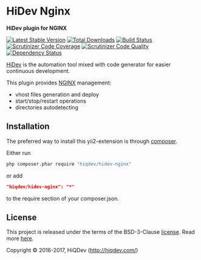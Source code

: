 # HiDev Nginx

**HiDev plugin for NGINX**

[![Latest Stable Version](https://poser.pugx.org/hiqdev/hidev-nginx/v/stable)](https://packagist.org/packages/hiqdev/hidev-nginx)
[![Total Downloads](https://poser.pugx.org/hiqdev/hidev-nginx/downloads)](https://packagist.org/packages/hiqdev/hidev-nginx)
[![Build Status](https://img.shields.io/travis/hiqdev/hidev-nginx.svg)](https://travis-ci.org/hiqdev/hidev-nginx)
[![Scrutinizer Code Coverage](https://img.shields.io/scrutinizer/coverage/g/hiqdev/hidev-nginx.svg)](https://scrutinizer-ci.com/g/hiqdev/hidev-nginx/)
[![Scrutinizer Code Quality](https://img.shields.io/scrutinizer/g/hiqdev/hidev-nginx.svg)](https://scrutinizer-ci.com/g/hiqdev/hidev-nginx/)
[![Dependency Status](https://www.versioneye.com/php/hiqdev:hidev-nginx/dev-master/badge.svg)](https://www.versioneye.com/php/hiqdev:hidev-nginx/dev-master)

[HiDev] is the automation tool mixed with
code generator for easier continuous development.

This plugin provides [NGINX] management:

- vhost files generation and deploy
- start/stop/restart operations
- directories autodetecting

[hidev]: https://github.com/hiqdev/hidev
[nginx]: https://nginx.com/

## Installation

The preferred way to install this yii2-extension is through [composer](http://getcomposer.org/download/).

Either run

```sh
php composer.phar require "hiqdev/hidev-nginx"
```

or add

```json
"hiqdev/hidev-nginx": "*"
```

to the require section of your composer.json.

## License

This project is released under the terms of the BSD-3-Clause [license](LICENSE).
Read more [here](http://choosealicense.com/licenses/bsd-3-clause).

Copyright © 2016-2017, HiQDev (http://hiqdev.com/)
